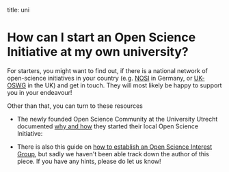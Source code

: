 title: uni

# How can I start an Open Science Initiative at my own university?

For starters, you might want to find out, if there is a national network of open-science initiatives in your country (e.g. [NOSI](https://osf.io/tbkzh/) in Germany, or [UK-OSWG](https://osf.io/vgt3x/) in the UK) and get in touch. They will most likely be happy to support you in your endeavour!

Other than that, you can turn to these resources

* The newly founded Open Science Community at the University Utrecht documented [why and how](https://docs.google.com/document/d/112B-OCArTI-zdDZ6S67BPVHSn6gPL9GgmluoQ35zG40/edit) they started their local Open Science Initiative:

* There is also this guide on [how to establish an Open Science Interest Group]( https://docs.google.com/document/d/112B-OCArTI-zdDZ6S67BPVHSn6gPL9GgmluoQ35zG40/edit), but sadly we haven't been able track down the author of this piece. If you have any hints, please do let us know!
